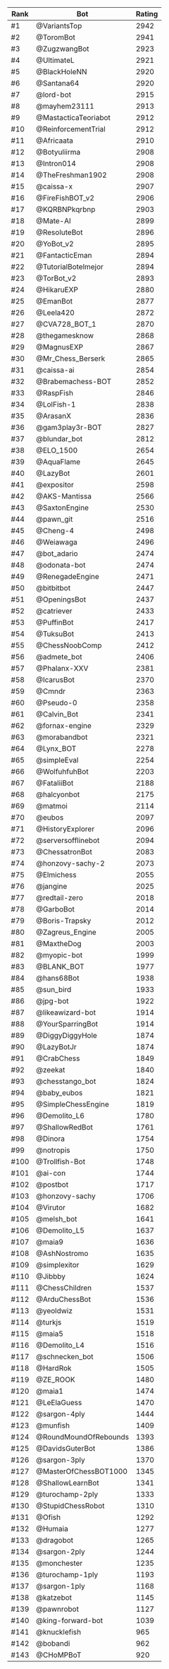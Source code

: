 Rank|Bot|Rating
---|---|---
#1|@VariantsTop|2942
#2|@ToromBot|2941
#3|@ZugzwangBot|2923
#4|@UltimateL|2921
#5|@BlackHoleNN|2920
#6|@Santana64|2920
#7|@lord-bot|2915
#8|@mayhem23111|2913
#9|@MastacticaTeoriabot|2912
#10|@ReinforcementTrial|2912
#11|@Africaata|2910
#12|@Botyuliirma|2908
#13|@Intron014|2908
#14|@TheFreshman1902|2908
#15|@caissa-x|2907
#16|@FireFishBOT_v2|2906
#17|@KQRBNPkqrbnp|2903
#18|@Mate-AI|2899
#19|@ResoluteBot|2896
#20|@YoBot_v2|2895
#21|@FantacticEman|2894
#22|@TutorialBotelmejor|2894
#23|@TorBot_v2|2893
#24|@HikaruEXP|2880
#25|@EmanBot|2877
#26|@Leela420|2872
#27|@CVA728_BOT_1|2870
#28|@thegamesknow|2868
#29|@MagnusEXP|2867
#30|@Mr_Chess_Berserk|2865
#31|@caissa-ai|2854
#32|@Brabemachess-BOT|2852
#33|@RaspFish|2846
#34|@LolFish-1|2838
#35|@ArasanX|2836
#36|@gam3play3r-BOT|2827
#37|@blundar_bot|2812
#38|@ELO_1500|2654
#39|@AquaFlame|2645
#40|@LazyBot|2601
#41|@expositor|2598
#42|@AKS-Mantissa|2566
#43|@SaxtonEngine|2530
#44|@pawn_git|2516
#45|@Cheng-4|2498
#46|@Weiawaga|2496
#47|@bot_adario|2474
#48|@odonata-bot|2474
#49|@RenegadeEngine|2471
#50|@bitbitbot|2447
#51|@OpeningsBot|2437
#52|@catriever|2433
#53|@PuffinBot|2417
#54|@TuksuBot|2413
#55|@ChessNoobComp|2412
#56|@admete_bot|2406
#57|@Phalanx-XXV|2381
#58|@IcarusBot|2370
#59|@Cmndr|2363
#60|@Pseudo-0|2358
#61|@Calvin_Bot|2341
#62|@fornax-engine|2329
#63|@morabandbot|2321
#64|@Lynx_BOT|2278
#65|@simpleEval|2254
#66|@WolfuhfuhBot|2203
#67|@FataliiBot|2188
#68|@halcyonbot|2175
#69|@matmoi|2114
#70|@eubos|2097
#71|@HistoryExplorer|2096
#72|@serversofflinebot|2094
#73|@ChessatronBot|2083
#74|@honzovy-sachy-2|2073
#75|@Elmichess|2055
#76|@jangine|2025
#77|@redtail-zero|2018
#78|@GarboBot|2014
#79|@Boris-Trapsky|2012
#80|@Zagreus_Engine|2005
#81|@MaxtheDog|2003
#82|@myopic-bot|1999
#83|@BLANK_BOT|1977
#84|@hans68Bot|1938
#85|@sun_bird|1933
#86|@jpg-bot|1922
#87|@likeawizard-bot|1914
#88|@YourSparringBot|1914
#89|@DiggyDiggyHole|1874
#90|@LazyBotJr|1874
#91|@CrabChess|1849
#92|@zeekat|1840
#93|@chesstango_bot|1824
#94|@baby_eubos|1821
#95|@SimpleChessEngine|1819
#96|@Demolito_L6|1780
#97|@ShallowRedBot|1761
#98|@Dinora|1754
#99|@notropis|1750
#100|@Trollfish-Bot|1748
#101|@ai-con|1744
#102|@postbot|1717
#103|@honzovy-sachy|1706
#104|@Virutor|1682
#105|@melsh_bot|1641
#106|@Demolito_L5|1637
#107|@maia9|1636
#108|@AshNostromo|1635
#109|@simplexitor|1629
#110|@Jibbby|1624
#111|@ChessChildren|1537
#112|@ArduChessBot|1536
#113|@yeoldwiz|1531
#114|@turkjs|1519
#115|@maia5|1518
#116|@Demolito_L4|1516
#117|@schnecken_bot|1506
#118|@HardRok|1505
#119|@ZE_ROOK|1480
#120|@maia1|1474
#121|@LeElaGuess|1470
#122|@sargon-4ply|1444
#123|@munfish|1409
#124|@RoundMoundOfRebounds|1393
#125|@DavidsGuterBot|1386
#126|@sargon-3ply|1370
#127|@MasterOfChessBOT1000|1345
#128|@ShallowLearnBot|1341
#129|@turochamp-2ply|1333
#130|@StupidChessRobot|1310
#131|@Ofish|1292
#132|@Humaia|1277
#133|@dragobot|1265
#134|@sargon-2ply|1244
#135|@monchester|1235
#136|@turochamp-1ply|1193
#137|@sargon-1ply|1168
#138|@katzebot|1145
#139|@pawnrobot|1127
#140|@king-forward-bot|1039
#141|@knucklefish|965
#142|@bobandi|962
#143|@CHoMPBoT|920

